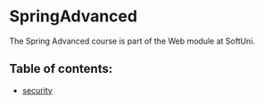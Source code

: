 # SpringAdvanced

The Spring Advanced course is part of the Web module at SoftUni.



## Table of contents:
- [security](https://github.com/PepiZlatev/SpringAdvanced/tree/master/security)
